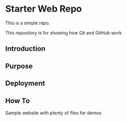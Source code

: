 # Starter Web Repo

This is a simple repo.

This repository is for showing how Git and GitHub work

## Introduction

## Purpose

## Deployment

## How To

Sample website with plenty of files for demos
